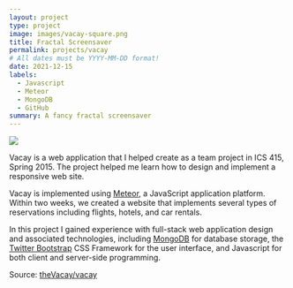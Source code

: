 ```yaml
---
layout: project
type: project
image: images/vacay-square.png
title: Fractal Screensaver
permalink: projects/vacay
# All dates must be YYYY-MM-DD format!
date: 2021-12-15
labels:
  - Javascript
  - Meteor
  - MongoDB
  - GitHub
summary: A fancy fractal screensaver
---
```


<img class="ui medium right floated rounded image" src="../images/image.png">

Vacay is a web application that I helped create as a team project in ICS 415, Spring 2015. The project helped me learn how to design and implement a responsive web site.

Vacay is implemented using [Meteor](http://meteor.com), a JavaScript application platform. Within two weeks, we created a website that implements several types of reservations including flights, hotels, and car rentals.

In this project I gained experience with full-stack web application design and associated technologies, including [MongoDB](http://mongodb.com) for database storage, the [Twitter Bootstrap](http://getbootstrap.com/) CSS Framework for the user interface, and Javascript for both client and server-side programming. 
 
Source: <a href="https://github.com/theVacay/vacay"><i class="large github icon"></i>theVacay/vacay</a>

